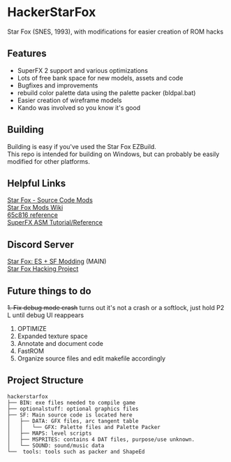 # HackerStarFox
Star Fox (SNES, 1993), with modifications for easier creation of ROM hacks 

## Features

- SuperFX 2 support and various optimizations
- Lots of free bank space for new models, assets and code
- Bugfixes and improvements
- rebuild color palette data using the palette packer (bldpal.bat)
- Easier creation of wireframe models
- Kando was involved so you know it's good

## Building

Building is easy if you've used the Star Fox EZBuild.  
This repo is intended for building on Windows, but can probably be easily modified for other platforms.

## Helpful Links

[Star Fox - Source Code Mods](https://docs.google.com/document/d/1kdgPCBeQFYsAepSDNpmwO8ZysRJjdnwK_5gWT2FFQEk/edit?usp=sharing)  
[Star Fox Mods Wiki](https://starfox-mods.fandom.com)  
[65c816 reference](https://en.wikibooks.org/wiki/Super_NES_Programming/65c816_reference)  
[SuperFX ASM Tutorial/Reference](https://en.m.wikibooks.org/wiki/Super_NES_Programming/Super_FX_tutorial)

## Discord Server
[Star Fox: ES + SF Modding](https://discord.gg/fE5Xx99kWb) (MAIN)  
[Star Fox Hacking Project](https://discord.gg/GgyP84e)


## Future things to do
~~1. Fix debug mode crash~~ turns out it's not a crash or a softlock, just hold P2 L until debug UI reappears  
1. OPTIMIZE
2. Expanded texture space
3. Annotate and document code
4. FastROM
5. Organize source files and edit makefile accordingly

## Project Structure
```
hackerstarfox
├── BIN: exe files needed to compile game
├── optionalstuff: optional graphics files
├── SF: Main source code is located here
│   ├── DATA: GFX files, arc tangent table
│   │   └── GFX: Palette files and Palette Packer
│   ├── MAPS: level scripts
│   ├── MSPRITES: contains 4 DAT files, purpose/use unknown.
│   └── SOUND: sound/music data
└──  tools: tools such as packer and ShapeEd
```
    
